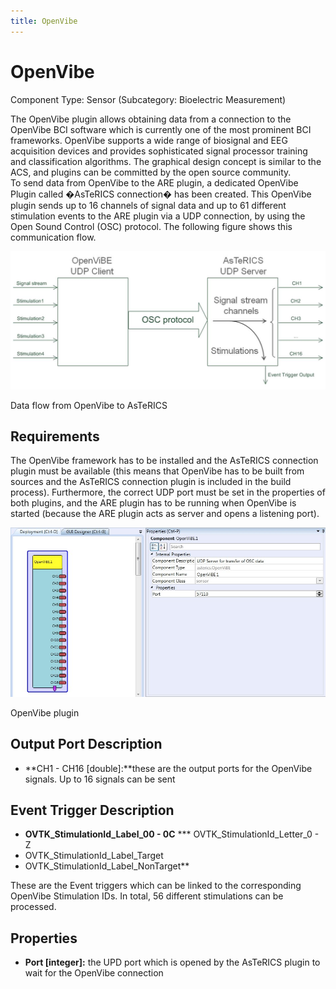 ```yaml
---
title: OpenVibe
---
```


# OpenVibe

Component Type: Sensor (Subcategory: Bioelectric Measurement)

The OpenVibe plugin allows obtaining data from a connection to the OpenVibe BCI software which is currently one of the most prominent BCI frameworks. OpenVibe supports a wide range of biosignal and EEG acquisition devices and provides sophisticated signal processor training and classification algorithms. The graphical design concept is similar to the ACS, and plugins can be committed by the open source community.  
To send data from OpenVibe to the ARE plugin, a dedicated OpenVibe Plugin called �AsTeRICS connection� has been created. This OpenVibe plugin sends up to 16 channels of signal data and up to 61 different stimulation events to the ARE plugin via a UDP connection, by using the Open Sound Control (OSC) protocol. The following figure shows this communication flow.

![Screenshot: data flow from OpenVibe to AsTeRICS](img/openvibe_flow.jpg "Screenshot: data flow from OpenVibe to AsTeRICS")

Data flow from OpenVibe to AsTeRICS

## Requirements

The OpenVibe framework has to be installed and the AsTeRICS connection plugin must be available (this means that OpenVibe has to be built from sources and the AsTeRICS connection plugin is included in the build process). Furthermore, the correct UDP port must be set in the properties of both plugins, and the ARE plugin has to be running when OpenVibe is started (because the ARE plugin acts as server and opens a listening port).

![Screenshot: OpenVibe plugin](img/openvibe.jpg "Screenshot: OpenVibe plugin")

OpenVibe plugin

## Output Port Description

*   **CH1 - CH16 \[double\]:**these are the output ports for the OpenVibe signals. Up to 16 signals can be sent

## Event Trigger Description

*   **OVTK\_StimulationId\_Label\_00 - 0C**
***   OVTK\_StimulationId\_Letter\_0 - Z
*   OVTK\_StimulationId\_Label\_Target
*   OVTK\_StimulationId\_Label\_NonTarget**

These are the Event triggers which can be linked to the corresponding OpenVibe Stimulation IDs. In total, 56 different stimulations can be processed.

## Properties

*   **Port \[integer\]:** the UPD port which is opened by the AsTeRICS plugin to wait for the OpenVibe connection